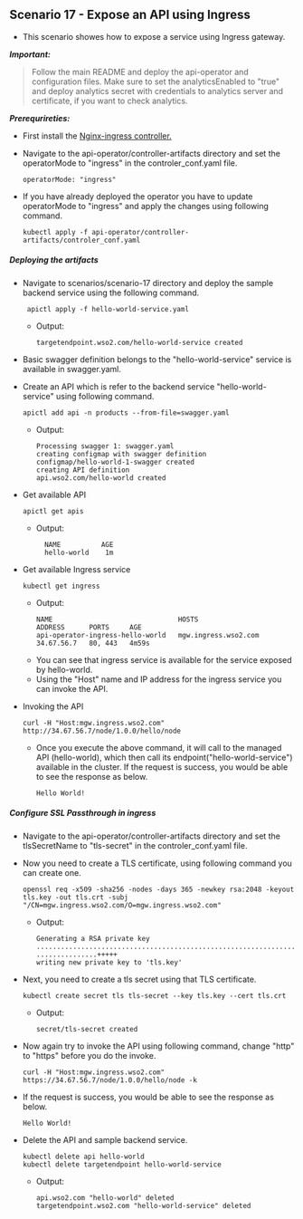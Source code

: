 ## Scenario 17 - Expose an API using Ingress

- This scenario showes how to expose a service using Ingress gateway.

 ***Important:***
> Follow the main README and deploy the api-operator and configuration files. Make sure to set the analyticsEnabled to "true" and deploy analytics secret with credentials to analytics server and certificate, if you want to check analytics.

***Prerequrireties:***
- First install the [Nginx-ingress controller.](https://kubernetes.github.io/ingress-nginx/deploy/)
- Navigate to the api-operator/controller-artifacts directory and set the operatorMode to "ingress" in the 
  controler_conf.yaml file.
  
  ```
  operatorMode: "ingress"
  ```
- If you have already deployed the operator you have to update operatorMode to "ingress" and apply the changes using
  following command.
  ```
  kubectl apply -f api-operator/controller-artifacts/controler_conf.yaml
  ```
  
##### Deploying the artifacts

- Navigate to scenarios/scenario-17 directory and deploy the sample backend service using the following command.
  ```
   apictl apply -f hello-world-service.yaml
  ```
  - Output:
    ```
    targetendpoint.wso2.com/hello-world-service created
    ```
 - Basic swagger definition belongs to the "hello-world-service" service is available in swagger.yaml.
 - Create an API which is refer to the backend service "hello-world-service" using following command.
   ```
   apictl add api -n products --from-file=swagger.yaml
   ```
   - Output:
       ```
       Processing swagger 1: swagger.yaml
       creating configmap with swagger definition
       configmap/hello-world-1-swagger created
       creating API definition
       api.wso2.com/hello-world created
       ```
 - Get available API
   ```
   apictl get apis
   ```   
   - Output:
        ```
          NAME          AGE
          hello-world    1m
        ```
 - Get available Ingress service
   ```
   kubectl get ingress
   ```
   - Output:
        ```
        NAME                               HOSTS                  ADDRESS      PORTS     AGE
        api-operator-ingress-hello-world   mgw.ingress.wso2.com   34.67.56.7   80, 443   4m59s
    
        ```
    - You can see that ingress service is available for the service exposed by hello-world.
    - Using the "Host" name and IP address for the ingress service you can invoke the API.
    
 - Invoking the API 
   ```
   curl -H "Host:mgw.ingress.wso2.com" http://34.67.56.7/node/1.0.0/hello/node
   ``` 
   - Once you execute the above command, it will call to the managed API (hello-world), which then call its endpoint("hello-world-service") available in the cluster.
     If the request is success, you would be able to see the response as below.
      
     ````
     Hello World!
     ````
     
 ##### Configure SSL Passthrough in ingress 
 
 - Navigate to the api-operator/controller-artifacts directory and set the tlsSecretName to "tls-secret" in the 
   controler_conf.yaml file.
   
 - Now you need to create a TLS certificate, using following command you can create one.
   ```
   openssl req -x509 -sha256 -nodes -days 365 -newkey rsa:2048 -keyout tls.key -out tls.crt -subj "/CN=mgw.ingress.wso2.com/O=mgw.ingress.wso2.com"
   ```
   - Output:
     ```
     Generating a RSA private key
     .................................................................+++++
     ...............+++++
     writing new private key to 'tls.key'
     ```
 - Next, you need to create a tls secret using that TLS certificate.
   ```
   kubectl create secret tls tls-secret --key tls.key --cert tls.crt
   ```
   - Output:
     ```
     secret/tls-secret created
     ```
 - Now again try to invoke the API using following command, change "http" to "https" before you do the invoke. 
   ```
   curl -H "Host:mgw.ingress.wso2.com" https://34.67.56.7/node/1.0.0/hello/node -k
   ```
 - If the request is success, you would be able to see the response as below.
   ```
   Hello World!
   ```
 - Delete the API and sample backend service.
   ```
   kubectl delete api hello-world
   kubectl delete targetendpoint hello-world-service
   ```
   - Output:
     ```
     api.wso2.com "hello-world" deleted
     targetendpoint.wso2.com "hello-world-service" deleted
     ```